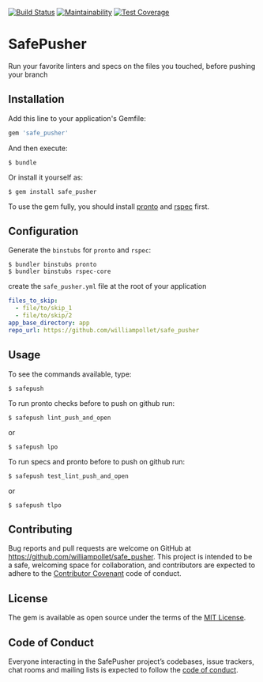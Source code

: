 [![Build Status](https://travis-ci.com/williampollet/safe_pusher.svg?branch=master)](https://travis-ci.com/williampollet/safe_pusher)
[![Maintainability](https://api.codeclimate.com/v1/badges/1aa6c275f9ce4d4c6ec3/maintainability)](https://codeclimate.com/github/williampollet/safe_pusher/maintainability)
[![Test Coverage](https://api.codeclimate.com/v1/badges/1aa6c275f9ce4d4c6ec3/test_coverage)](https://codeclimate.com/github/williampollet/safe_pusher/test_coverage)

# SafePusher

Run your favorite linters and specs on the files you touched, before pushing your branch

## Installation

Add this line to your application's Gemfile:

```ruby
gem 'safe_pusher'
```

And then execute:

    $ bundle

Or install it yourself as:

    $ gem install safe_pusher


To use the gem fully, you should install [pronto](https://github.com/prontolabs/pronto) and [rspec](https://github.com/rspec/rspec) first.

## Configuration

Generate the `binstubs` for `pronto` and `rspec`:

    $ bundler binstubs pronto
    $ bundler binstubs rspec-core

create the `safe_pusher.yml` file at the root of your application

```yaml
files_to_skip:
  - file/to/skip_1
  - file/to/skip/2
app_base_directory: app
repo_url: https://github.com/williampollet/safe_pusher
```

## Usage

To see the commands available, type:

    $ safepush

To run pronto checks before to push on github run:

    $ safepush lint_push_and_open

or

    $ safepush lpo

To run specs and pronto before to push on github run:

    $ safepush test_lint_push_and_open

or

    $ safepush tlpo

## Contributing

Bug reports and pull requests are welcome on GitHub at https://github.com/williampollet/safe_pusher. This project is intended to be a safe, welcoming space for collaboration, and contributors are expected to adhere to the [Contributor Covenant](http://contributor-covenant.org) code of conduct.

## License

The gem is available as open source under the terms of the [MIT License](https://opensource.org/licenses/MIT).

## Code of Conduct

Everyone interacting in the SafePusher project’s codebases, issue trackers, chat rooms and mailing lists is expected to follow the [code of conduct](https://github.com/[USERNAME]/safe_pusher/blob/master/CODE_OF_CONDUCT.md).
